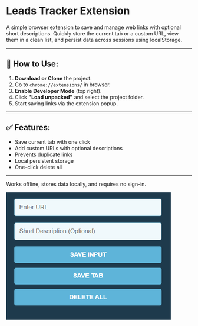 # Leads Tracker Extension

A simple browser extension to save and manage web links with optional short descriptions. Quickly store the current tab or a custom URL, view them in a clean list, and persist data across sessions using localStorage.

---

## 🚀 How to Use:

1. **Download or Clone** the project.
2. Go to `chrome://extensions/` in browser.
3. **Enable Developer Mode** (top right).
4. Click **"Load unpacked"** and select the project folder.
5. Start saving links via the extension popup.

---

## ✅ Features:

- Save current tab with one click  
- Add custom URLs with optional descriptions  
- Prevents duplicate links  
- Local persistent storage  
- One-click delete all

---

Works offline, stores data locally, and requires no sign-in.

![Lead Tracker UI](Screenshot.png)
